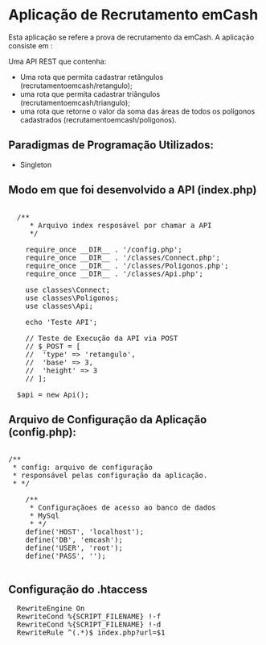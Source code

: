 # Aplicação de Recrutamento emCash

Esta aplicação se refere a prova de recrutamento da emCash.
A aplicação consiste em :

Uma API REST que contenha:

<ul>
  <li>Uma rota que permita cadastrar retângulos (recrutamentoemcash/retangulo);</li>
  <li>uma rota que permita cadastrar triângulos (recrutamentoemcash/triangulo);</li>
  <li>uma rota que retorne o valor da soma das áreas de todos os polígonos cadastrados (recrutamentoemcash/poligonos).</li>
</ul>

<h2>Paradigmas de Programação Utilizados:</h2>

<ul>
  <li>Singleton</li>
</ul>


<h2>Modo em que foi desenvolvido a API (index.php)</h2>

<pre>

  /**
	 * Arquivo index resposável por chamar a API 
	 */
	
	require_once __DIR__ . '/config.php';
	require_once __DIR__ . '/classes/Connect.php';
	require_once __DIR__ . '/classes/Poligonos.php';
	require_once __DIR__ . '/classes/Api.php';

	use classes\Connect;
	use classes\Poligonos;
	use classes\Api;

	echo 'Teste API';
	
	// Teste de Execução da API via POST
	// $_POST = [
	// 	'type' => 'retangulo',
	// 	'base' => 3,
	// 	'height' => 3
	// ];

  $api = new Api();
</pre>


<h2>Arquivo de Configuração da Aplicação (config.php):</h2>

<pre>

/**
 * config: arquivo de configuração 
 * responsável pelas configuração da aplicação.
 * */

	/**
	 * Configuraçãoes de acesso ao banco de dados
	 * MySql
	 * */
	define('HOST', 'localhost');
	define('DB', 'emcash');
	define('USER', 'root');
	define('PASS', '');

</pre>

<h2>Configuração do .htaccess</h2>

<pre>
  RewriteEngine On
  RewriteCond %{SCRIPT_FILENAME} !-f
  RewriteCond %{SCRIPT_FILENAME} !-d
  RewriteRule ^(.*)$ index.php?url=$1
</pre>


